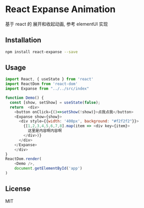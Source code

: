 # React Expanse Animation

基于 react 的 展开和收起动画, 参考 elementUI 实现

## Installation

```bash
npm install react-expanse --save
```
## Usage

```javascript
import React, { useState } from 'react'
import ReactDom from 'react-dom'
import Expanse from "../../src/index"

function Demo() {
  const [show, setShow] = useState(false);
  return  <div>
    <button onClick={()=>setShow(!show)}>点我点我</button>
    <Expanse show={show}>
      <div style={{width: '400px', background: "#f2f2f2"}}>
        {[1,2,3,4,5,6,7,8].map(item => <div key={item}>
          这里是内容啊内容啊
        </div>)}
      </div>
    </Expanse>
    </div>
}
ReactDom.render(
    <Demo />,
    document.getElementById('app')
)
```
## License
MIT